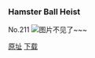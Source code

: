 ### Hamster Ball Heist
No.211
![图片不见了~~~](https://imgs.xkcd.com/comics/hamster_ball_heist.png)

[原址](https://xkcd.com//211) [下载](https://imgs.xkcd.com/comics/hamster_ball_heist.png)

